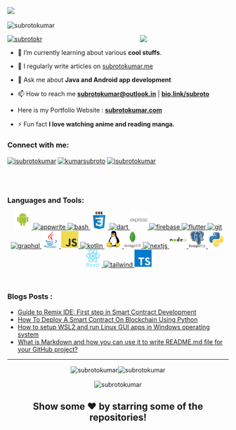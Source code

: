 ![](https://cdn.discordapp.com/attachments/714398127662039080/953245066191831040/Hello_my_name_is_Subroto._Nice_to_meet_you..png)
<!--
<h1 align="center"> Hey, I'm Subroto! </h1>
<h3 align="center" style="background:#767676;"> Just a curious programmer </h3>
-->
<p align="left"> <img src="https://komarev.com/ghpvc/?username=subrotokumar&label=Profile%20views&color=0e75b6&style=flat" alt="subrotokumar" /> </p>

<!--
<p align="right"> <img align="right" width="50%" src="https://cdn.discordapp.com/attachments/714398127662039080/980524842669449226/giphy.webp" /> </p> -->   
<p align="right"> <img align="right" width="40%" src="https://user-images.githubusercontent.com/95968368/183289298-957af452-56c4-452a-b742-e2287a480753.png"> </p> 

<p align="left"> <a href="https://twitter.com/isubrotokumar" target="blank"><img src="https://img.shields.io/twitter/follow/isubrotokumar?logo=twitter&style=for-the-badge" alt="subrotokr" /></a> </p>  

- 🌱 I’m currently learning about various **cool stuffs**.

- 📝 I regularly write articles on [subrotokumar.me](https://subrotokumar.me)

- 💬 Ask me about **Java and Android app development**

- 📫 How to reach me **subrotokumar@outlook.in** | [**bio.link/subroto**](https://bio.link/subroto)
- Here is my Portfolio Website : [**subrotokumar.com**](https://subrotokumar.com)

- ⚡ Fun fact **I love watching anime and reading manga.**

  
<h3 align="left">Connect with me:</h3>
<p align="left">
<a href="https://twitter.com/isubrotokumar" target="blank"><img align="center" src="https://raw.githubusercontent.com/rahuldkjain/github-profile-readme-generator/master/src/images/icons/Social/twitter.svg" alt="isubrotokumar" height="30" width="40" /></a>
<a href="https://linkedin.com/in/kumarsubroto" target="blank"><img align="center" src="https://raw.githubusercontent.com/rahuldkjain/github-profile-readme-generator/master/src/images/icons/Social/linked-in-alt.svg" alt="kumarsubroto" height="30" width="40" /></a>
<a href="https://instagram.com/isubrotokumar" target="blank"><img align="center" src="https://raw.githubusercontent.com/rahuldkjain/github-profile-readme-generator/master/src/images/icons/Social/instagram.svg" alt="isubrotokumar" height="30" width="40" /></a>

  <!-- <a href="https://dev.to/subrotokumar" target="blank"><img align="center" src="https://raw.githubusercontent.com/rahuldkjain/github-profile-readme-generator/master/src/images/icons/Social/devto.svg" alt="subroto" height="30" width="40" /></a> -->
<!-- <a href="https://medium.com/@morax" target="blank"><img align="center" src="https://raw.githubusercontent.com/rahuldkjain/github-profile-readme-generator/master/src/images/icons/Social/medium.svg" alt="@morax" height="30" width="40" /></a>   -->

<br><br>

</p>

<h3 align="left">Languages and Tools:</h3>
<p align="center"> <a href="https://developer.android.com" target="_blank" rel="noreferrer"> <img src="https://raw.githubusercontent.com/devicons/devicon/master/icons/android/android-original-wordmark.svg" alt="android" width="40" height="40"/> </a> <a href="https://appwrite.io" target="_blank" rel="noreferrer"> <img src="https://www.vectorlogo.zone/logos/appwriteio/appwriteio-icon.svg" alt="appwrite" width="40" height="40"/> </a> <a href="https://www.gnu.org/software/bash/" target="_blank" rel="noreferrer"> <img src="https://www.vectorlogo.zone/logos/gnu_bash/gnu_bash-icon.svg" alt="bash" width="40" height="40"/> </a> <a href="https://www.w3schools.com/css/" target="_blank" rel="noreferrer"> <img src="https://raw.githubusercontent.com/devicons/devicon/master/icons/css3/css3-original-wordmark.svg" alt="css3" width="40" height="40"/> </a> <a href="https://dart.dev" target="_blank" rel="noreferrer"> <img src="https://www.vectorlogo.zone/logos/dartlang/dartlang-icon.svg" alt="dart" width="40" height="40"/> </a> <a href="https://expressjs.com" target="_blank" rel="noreferrer"> <img src="https://raw.githubusercontent.com/devicons/devicon/master/icons/express/express-original-wordmark.svg" alt="express" width="40" height="40"/> </a> <a href="https://firebase.google.com/" target="_blank" rel="noreferrer"> <img src="https://www.vectorlogo.zone/logos/firebase/firebase-icon.svg" alt="firebase" width="40" height="40"/> </a> <a href="https://flutter.dev" target="_blank" rel="noreferrer"> <img src="https://www.vectorlogo.zone/logos/flutterio/flutterio-icon.svg" alt="flutter" width="40" height="40"/> </a> <a href="https://git-scm.com/" target="_blank" rel="noreferrer"> <img src="https://www.vectorlogo.zone/logos/git-scm/git-scm-icon.svg" alt="git" width="40" height="40"/> </a> <a href="https://graphql.org" target="_blank" rel="noreferrer"> <img src="https://www.vectorlogo.zone/logos/graphql/graphql-icon.svg" alt="graphql" width="40" height="40"/> </a> 
<!--   <a href="https://www.w3.org/html/" target="_blank" rel="noreferrer"> <img src="https://raw.githubusercontent.com/devicons/devicon/master/icons/html5/html5-original-wordmark.svg" alt="html5" width="40" height="40"/> </a>  -->
  <a href="https://www.java.com" target="_blank" rel="noreferrer"> <img src="https://raw.githubusercontent.com/devicons/devicon/master/icons/java/java-original.svg" alt="java" width="40" height="40"/> </a> <a href="https://developer.mozilla.org/en-US/docs/Web/JavaScript" target="_blank" rel="noreferrer"> <img src="https://raw.githubusercontent.com/devicons/devicon/master/icons/javascript/javascript-original.svg" alt="javascript" width="40" height="40"/> </a> <a href="https://kotlinlang.org" target="_blank" rel="noreferrer"> <img src="https://www.vectorlogo.zone/logos/kotlinlang/kotlinlang-icon.svg" alt="kotlin" width="40" height="40"/> </a> <a href="https://www.linux.org/" target="_blank" rel="noreferrer"> <img src="https://raw.githubusercontent.com/devicons/devicon/master/icons/linux/linux-original.svg" alt="linux" width="40" height="40"/> </a> <a href="https://www.mongodb.com/" target="_blank" rel="noreferrer"> <img src="https://raw.githubusercontent.com/devicons/devicon/master/icons/mongodb/mongodb-original-wordmark.svg" alt="mongodb" width="40" height="40"/> </a> <a href="https://nextjs.org/" target="_blank" rel="noreferrer"> <img src="https://cdn.worldvectorlogo.com/logos/nextjs-2.svg" alt="nextjs" width="40" height="40"/> </a> <a href="https://nodejs.org" target="_blank" rel="noreferrer"> <img src="https://raw.githubusercontent.com/devicons/devicon/master/icons/nodejs/nodejs-original-wordmark.svg" alt="nodejs" width="40" height="40"/> </a> <a href="https://www.postgresql.org" target="_blank" rel="noreferrer"> <img src="https://raw.githubusercontent.com/devicons/devicon/master/icons/postgresql/postgresql-original-wordmark.svg" alt="postgresql" width="40" height="40"/> </a> <a href="https://www.python.org" target="_blank" rel="noreferrer"> <img src="https://raw.githubusercontent.com/devicons/devicon/master/icons/python/python-original.svg" alt="python" width="40" height="40"/> </a> <a href="https://reactjs.org/" target="_blank" rel="noreferrer"> <img src="https://raw.githubusercontent.com/devicons/devicon/master/icons/react/react-original-wordmark.svg" alt="react" width="40" height="40"/> </a> <a href="https://tailwindcss.com/" target="_blank" rel="noreferrer"> <img src="https://www.vectorlogo.zone/logos/tailwindcss/tailwindcss-icon.svg" alt="tailwind" width="40" height="40"/> </a> <a href="https://www.typescriptlang.org/" target="_blank" rel="noreferrer"> <img src="https://raw.githubusercontent.com/devicons/devicon/master/icons/typescript/typescript-original.svg" alt="typescript" width="40" height="40"/> </a> </p>


<!-- <h3 align="center">Languages and Tools</h3>
<p align="left"> -->

<!-- - ### Programming Language

    <a href="https://www.java.com" target="_blank" rel="noreferrer"> <img src="https://raw.githubusercontent.com/devicons/devicon/master/icons/java/java-original.svg" alt="java" width="40" height="40"/> </a><a href="https://www.python.org" target="_blank" rel="noreferrer"> <img src="https://raw.githubusercontent.com/devicons/devicon/master/icons/python/python-original.svg" alt="python" width="40" height="40"/> </a>
    <a href="https://developer.mozilla.org/en-US/docs/Web/JavaScript" target="_blank" rel="noreferrer"> <img src="https://raw.githubusercontent.com/devicons/devicon/master/icons/javascript/javascript-original.svg" alt="javascript" width="40" height="40"/> </a> 
    <a href="https://dart.dev" target="_blank" rel="noreferrer"> <img src="https://www.vectorlogo.zone/logos/dartlang/dartlang-icon.svg" alt="dart" width="40" height="40"/> </a> 

- ### Blockchain Smart Contract Development
  <a href="https://hardhat.org/" target="_blank" rel="noreferrer"> <img src="https://cryptologos.cc/logos/ethereum-eth-logo.svg?v=022" alt="hardhat" width="40" height="40"/> </a>
  <a href="https://hardhat.org/" target="_blank" rel="noreferrer"> <img src="https://seeklogo.com/images/H/hardhat-logo-888739EBB4-seeklogo.com.png" alt="hardhat" width="40" height="35"/> </a>
  <a href="https://docs.soliditylang.org/" target="_blank" rel="noreferrer"> <img src="https://docs.soliditylang.org/en/v0.8.15/_static/logo.svg" alt="solidity" width="40" height="40"/> </a>
  <a href="https://eth-brownie.readthedocs.io/en/stable/" target="_blank" rel="noreferrer"> <img src="https://avatars.githubusercontent.com/u/55654090?s=280&v=4" alt="solidity" width="40" height="40"/> </a>
  

- ### Mobile Application Development

   <a href="https://dart.dev" target="_blank" rel="noreferrer"> <img src="https://www.vectorlogo.zone/logos/dartlang/dartlang-icon.svg" alt="dart" width="40" height="40"/> </a> 
   <a href="https://flutter.dev" target="_blank" rel="noreferrer"> <img src="https://www.vectorlogo.zone/logos/flutterio/flutterio-icon.svg" alt="flutter" width="40" height="40"/> </a>
   <a href="https://developer.android.com" target="_blank" rel="noreferrer"> <img src="https://raw.githubusercontent.com/devicons/devicon/master/icons/android/android-original-wordmark.svg" alt="android" width="40" height="40"/> </a> 
   <a href="https://kotlinlang.org" target="_blank" rel="noreferrer"> <img src="https://www.vectorlogo.zone/logos/kotlinlang/kotlinlang-icon.svg" alt="kotlin" width="40" height="40"/> </a>
   <a href="https://firebase.google.com/" target="_blank" rel="noreferrer"> <img src="https://www.vectorlogo.zone/logos/firebase/firebase-icon.svg" alt="firebase" width="40" height="40"/> </a> 
  
- ### Front-End:
  <a href="https://www.w3.org/html/" target="_blank" rel="noreferrer"> <img src="https://raw.githubusercontent.com/devicons/devicon/master/icons/html5/html5-original-wordmark.svg" alt="html5" width="40" height="40"/> </a>
  <a href="https://www.w3schools.com/css/" target="_blank" rel="noreferrer"> <img src="https://raw.githubusercontent.com/devicons/devicon/master/icons/css3/css3-original-wordmark.svg" alt="css3" width="40" height="40"/> </a>
  <a href="https://getbootstrap.com" target="_blank" rel="noreferrer"> <img src="https://raw.githubusercontent.com/devicons/devicon/master/icons/bootstrap/bootstrap-plain-wordmark.svg" alt="bootstrap" width="40" height="40"/> </a> 

- ### Other Tools:
  <a href="https://nodejs.org" target="_blank" rel="noreferrer"> <img src="https://raw.githubusercontent.com/devicons/devicon/master/icons/nodejs/nodejs-original-wordmark.svg" alt="nodejs" width="40" height="40"/> </a>
  <a href="https://www.linux.org/" target="_blank" rel="noreferrer"> <img src="https://raw.githubusercontent.com/devicons/devicon/master/icons/linux/linux-original.svg" alt="linux" width="40" height="40"/> </a>
  <a href="https://git-scm.com/" target="_blank" rel="noreferrer"> <img src="https://www.vectorlogo.zone/logos/git-scm/git-scm-icon.svg" alt="git" width="40" height="40"/> </a> 
  <a href="https://www.mysql.com/" target="_blank" rel="noreferrer"> <img src="https://raw.githubusercontent.com/devicons/devicon/master/icons/mysql/mysql-original-wordmark.svg" alt="mysql" width="40" height="40"/> </a> -->


<!-- <table align="center" width="80%" border="none">
  <tr>
    <th><code>Skills</code></th>
    <th><code>Tools / Services</code></th>
  </tr>
  
  <tr>
    <th align="left"> Programming Languages </th>
    <td> <a href="https://www.java.com" target="_blank" rel="noreferrer"> <img src="https://raw.githubusercontent.com/devicons/devicon/master/icons/java/java-original.svg" alt="java" width="40" height="40"/> </a><a href="https://www.python.org" target="_blank" rel="noreferrer"> <img src="https://raw.githubusercontent.com/devicons/devicon/master/icons/python/python-original.svg" alt="python" width="40" height="40"/> </a><a href="https://developer.mozilla.org/en-US/docs/Web/JavaScript" target="_blank" rel="noreferrer"> <img src="https://raw.githubusercontent.com/devicons/devicon/master/icons/javascript/javascript-original.svg" alt="javascript" width="40" height="35"/> </a> 
    </td>
  </tr>
 
  <tr>
    <th align="left"> Blockchain Smart Contract Development </th>
    <td> <a href="https://docs.soliditylang.org/" target="_blank" rel="noreferrer"> <img src="https://iconape.com/wp-content/png_logo_vector/solidity.png" alt="solidity" width="40" height="35"/><a href="" target="_blank" rel="noreferrer"> <img src="https://cryptologos.cc/logos/ethereum-eth-logo.svg?v=022" alt="hardhat" width="40" height="40"/> </a> <a href="https://hardhat.org/" target="_blank" rel="noreferrer"> <img src="https://seeklogo.com/images/H/hardhat-logo-888739EBB4-seeklogo.com.png" alt="hardhat" width="40" height="35"/> </a>  </a> <a href="https://eth-brownie.readthedocs.io/en/stable/" target="_blank" rel="noreferrer"> <img src="https://avatars.githubusercontent.com/u/55654090?s=280&v=4" alt="solidity" width="40" height="40"/> </a><a href="https://remix.ethereum.org/" target="_blank" rel="noreferrer"> <img src="https://encrypted-tbn0.gstatic.com/images?q=tbn:ANd9GcTqGrBd3YQanc0i-gFyqRPBIO7UEi1b-uBZaw&usqp=CAU" alt="remix-ide" width="40" height="40" /> </a> </td>
  </tr>
  
  <tr>
    <th align="left"> Mobile Application Development </th>
    <td> <a href="https://dart.dev" target="_blank" rel="noreferrer"> <img src="https://www.vectorlogo.zone/logos/dartlang/dartlang-icon.svg" alt="dart" width="40" height="40"/> </a> <a href="https://flutter.dev" target="_blank" rel="noreferrer"> <img src="https://www.vectorlogo.zone/logos/flutterio/flutterio-icon.svg" alt="flutter" width="40" height="40"/> </a> <a href="https://developer.android.com" target="_blank" rel="noreferrer"> <img src="https://raw.githubusercontent.com/devicons/devicon/master/icons/android/android-original-wordmark.svg" alt="android" width="40" height="40"/> </a> <a href="https://kotlinlang.org" target="_blank" rel="noreferrer"> <img src="https://www.vectorlogo.zone/logos/kotlinlang/kotlinlang-icon.svg" alt="kotlin" width="40" height="40"/> </a><a href="https://firebase.google.com/" target="_blank" rel="noreferrer"> <img src="https://www.vectorlogo.zone/logos/firebase/firebase-icon.svg" alt="firebase" width="40" height="40"/> </a>  </td>
  </tr>
  
  <tr>
    <th align="left"> Front-End-Development </th>
    <td> <a href="https://www.w3.org/html/" target="_blank" rel="noreferrer"> <img src="https://raw.githubusercontent.com/devicons/devicon/master/icons/html5/html5-original-wordmark.svg" alt="html5" width="40" height="40"/> </a> <a href="https://www.w3schools.com/css/" target="_blank" rel="noreferrer"> <img src="https://raw.githubusercontent.com/devicons/devicon/master/icons/css3/css3-original-wordmark.svg" alt="css3" width="40" height="40"/> </a> <a href="https://getbootstrap.com" target="_blank" rel="noreferrer"> <img src="https://www.vectorlogo.zone/logos/tailwindcss/tailwindcss-icon.svg" alt="tailwind" width="40" height="40"/></a> <img src="https://cdn.worldvectorlogo.com/logos/nextjs-2.svg" alt="nextjs" width="40" height="40"/> </a> <a href="https://tailwindcss.com/" target="_blank" rel="noreferrer"> </td>
  </tr>
  
   <tr>
    <th align="left"> Other </th>
    <td> <a href="https://nodejs.org" target="_blank" rel="noreferrer"> <img src="https://raw.githubusercontent.com/devicons/devicon/master/icons/nodejs/nodejs-original-wordmark.svg" alt="nodejs" width="40" height="40"/> </a> <a href="https://www.linux.org/" target="_blank" rel="noreferrer"> <img src="https://raw.githubusercontent.com/devicons/devicon/master/icons/linux/linux-original.svg" alt="linux" width="40" height="40"/> </a> <a href="https://git-scm.com/" target="_blank" rel="noreferrer"> <img src="https://www.vectorlogo.zone/logos/git-scm/git-scm-icon.svg" alt="git" width="40" height="40"/> </a> <a href="https://www.mysql.com/" target="_blank" rel="noreferrer"> <img src="https://raw.githubusercontent.com/devicons/devicon/master/icons/mysql/mysql-original-wordmark.svg" alt="mysql" width="40" height="40"/> </a> </td>
  </tr>
  
</table>
 -->
<br>

<!-- <h3 align="left">Support:</h3>
<p><a href="https://www.buymeacoffee.com/subroto"> <img align="left" src="https://cdn.buymeacoffee.com/buttons/v2/default-yellow.png" height="50" width="210" alt="subroto" /></a></p> -->

### Blogs Posts :
<!-- BLOG-POST-LIST:START -->
- [Guide to Remix IDE: First step in Smart Contract Development](https://subrotokumar.me/guide-to-remix-ide)
- [How To Deploy A Smart Contract On Blockchain Using Python](https://subrotokumar.me/how-to-deploy-a-smart-contract-on-blockchain-using-python)
- [How to setup WSL2 and run Linux GUI apps in Windows operating system](https://subrotokumar.me/how-to-setup-wsl2-and-run-linux-gui-apps-in-windows-operating-system-1)
- [What is Markdown and how you can use it to write README.md file for your GitHub project?](https://subrotokumar.me/what-is-markdown-and-how-you-can-use-it-to-write-readmemd-file-for-your-github-project)
<!-- BLOG-POST-LIST:END -->  
---
<p align="center">
<img align="center" width="43%" src="https://github-readme-stats.vercel.app/api/top-langs?username=subrotokumar&show_icons=true&locale=en&layout=compact" alt="subrotokumar" /><img align="center" width="51%" src="https://github-readme-streak-stats.herokuapp.com/?user=subrotokumar"  alt="subrotokumar" />
</p>
<p align="center">
<img align="center" width="70%" src="https://github-readme-stats.vercel.app/api?username=subrotokumar&show_icons=true&locale=en" alt="subrotokumar" />
</p>
<h2 align="center"> Show some ❤️ by starring some of the repositories! </h2>
